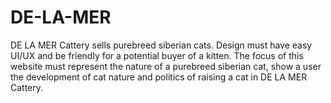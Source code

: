 # DE-LA-MER
DE LA MER Cattery sells purebreed siberian cats.
Design must have easy UI/UX and be friendly for a potential buyer of a kitten.
The focus of this website must represent the nature of a purebreed siberian cat, show a user the development of cat nature and politics of raising a cat in DE LA MER Cattery.
